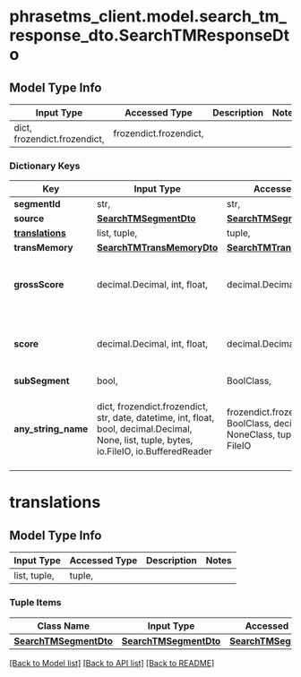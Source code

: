 # phrasetms_client.model.search_tm_response_dto.SearchTMResponseDto

## Model Type Info

| Input Type                   | Accessed Type          | Description | Notes |
| ---------------------------- | ---------------------- | ----------- | ----- |
| dict, frozendict.frozendict, | frozendict.frozendict, |             |

### Dictionary Keys

| Key                               | Input Type                                                                                                                                  | Accessed Type                                                                           | Description                                                        | Notes                                   |
| --------------------------------- | ------------------------------------------------------------------------------------------------------------------------------------------- | --------------------------------------------------------------------------------------- | ------------------------------------------------------------------ | --------------------------------------- |
| **segmentId**                     | str,                                                                                                                                        | str,                                                                                    |                                                                    | [optional]                              |
| **source**                        | [**SearchTMSegmentDto**](SearchTMSegmentDto.md)                                                                                             | [**SearchTMSegmentDto**](SearchTMSegmentDto.md)                                         |                                                                    | [optional]                              |
| **[translations](#translations)** | list, tuple,                                                                                                                                | tuple,                                                                                  |                                                                    | [optional]                              |
| **transMemory**                   | [**SearchTMTransMemoryDto**](SearchTMTransMemoryDto.md)                                                                                     | [**SearchTMTransMemoryDto**](SearchTMTransMemoryDto.md)                                 |                                                                    | [optional]                              |
| **grossScore**                    | decimal.Decimal, int, float,                                                                                                                | decimal.Decimal,                                                                        |                                                                    | [optional] value must be a 64 bit float |
| **score**                         | decimal.Decimal, int, float,                                                                                                                | decimal.Decimal,                                                                        |                                                                    | [optional] value must be a 64 bit float |
| **subSegment**                    | bool,                                                                                                                                       | BoolClass,                                                                              |                                                                    | [optional]                              |
| **any_string_name**               | dict, frozendict.frozendict, str, date, datetime, int, float, bool, decimal.Decimal, None, list, tuple, bytes, io.FileIO, io.BufferedReader | frozendict.frozendict, str, BoolClass, decimal.Decimal, NoneClass, tuple, bytes, FileIO | any string name can be used but the value must be the correct type | [optional]                              |

# translations

## Model Type Info

| Input Type   | Accessed Type | Description | Notes |
| ------------ | ------------- | ----------- | ----- |
| list, tuple, | tuple,        |             |

### Tuple Items

| Class Name                                      | Input Type                                      | Accessed Type                                   | Description | Notes |
| ----------------------------------------------- | ----------------------------------------------- | ----------------------------------------------- | ----------- | ----- |
| [**SearchTMSegmentDto**](SearchTMSegmentDto.md) | [**SearchTMSegmentDto**](SearchTMSegmentDto.md) | [**SearchTMSegmentDto**](SearchTMSegmentDto.md) |             |

[[Back to Model list]](../../README.md#documentation-for-models) [[Back to API list]](../../README.md#documentation-for-api-endpoints) [[Back to README]](../../README.md)
